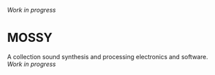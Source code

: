 _Work in progress_  
# MOSSY  
A collection sound synthesis and processing electronics and software. 
_Work in progress_  
